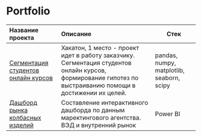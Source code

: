 # Portfolio

|Название проекта|Описание|Стек|
|:-------------------------------------------------------------------|:------------------------------------------------------------------------------------------------|-|
|[Сегментация студентов онлайн курсов](https://github.com/KaterinaFrolkova/portfolio/tree/main/students_segmentation)|Хакатон, 1 место - проект идет в работу заказчику. Сегментация студентов онлайн курсов, формирование гипотез по выстраиванию помощи в достижении их целей. | pandas, numpy, matplotlib, seaborn, scipy
|[Дашборд рынка колбасных изделий](https://github.com/KaterinaFrolkova/portfolio/tree/main/sausages)|Составление интерактивного дашборда по данным маректингового агентства. ВЭД и внутренний рынок| Power BI
